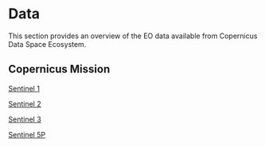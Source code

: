 # Data

This section provides an overview of the EO data available from Copernicus Data Space Ecosystem.


## Copernicus Mission
[Sentinel 1](/Data/Sentinel1.md) 

[Sentinel 2](/Data/Sentinel2.md) 

[Sentinel 3](/Data/Sentinel3.md)

[Sentinel 5P](/Data/Sentinel5P.md)

 
<!-- <span style="opacity:0.30">
Cloudless Mosaic

Copernicus Contributing Mission 

## Sentinel engineering data

Copernicus DEM 

Mapzen DEM 

SRTM GL1 


## Sentinel auxiliary data


CAMS 

CEMS

CLMS

CMEMS 


## Copernicus contributing missions
---

## Complementary Open data
---
## Commercial data -->
</style>